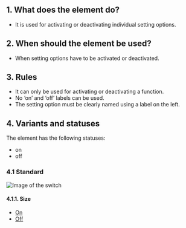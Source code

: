 ## 1. What does the element do?
*   It is used for activating or deactivating individual setting options.

## 2. When should the element be used?
*   When setting options have to be activated or deactivated.

## 3. Rules
*   It can only be used for activating or deactivating a function.
*   No ‘on’ and ‘off’ labels can be used.
*   The setting option must be clearly named using a label on the left.

## 4. Variants and statuses
The element has the following statuses: 
* on
* off

### 4.1 Standard
![Image of the switch](https://raw.githubusercontent.com/sbb-design-systems/sbb-design-system/master/mobile/elements/switch/images/ME09_Standard.png 'class: image')


#### 4.1.1. Size
*   [On](https://sbb.invisionapp.com/d/main#/console/14051805/312301065/inspect)
*   [Off](https://sbb.invisionapp.com/d/main#/console/14051805/312301064/inspect)